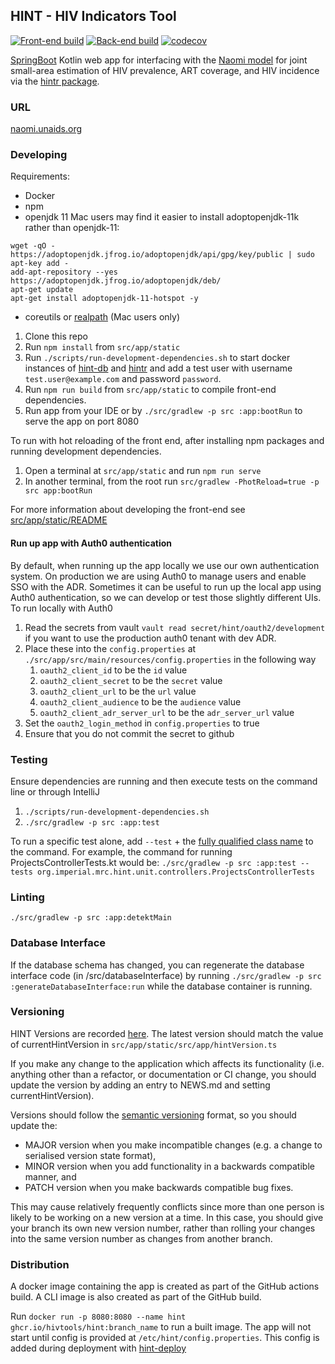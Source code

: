 ## HINT - HIV Indicators Tool
[![Front-end build](https://github.com/hivtools/hint/actions/workflows/test.yml/badge.svg)](https://github.com/mrc-ide/hint/actions/workflows/test.yml)
[![Back-end build](https://github.com/hivtools/hint/actions/workflows/testBack.yml/badge.svg)](https://github.com/mrc-ide/hint/actions/workflows/testBack.yml)
[![codecov](https://codecov.io/gh/hivtools/hint/branch/main/graph/badge.svg)](https://codecov.io/gh/mrc-ide/hint)

[SpringBoot](https://spring.io/projects/spring-boot) Kotlin web app for interfacing with the [Naomi model](https://github.com/mrc-ide/naomi) for joint small-area estimation of HIV prevalence, ART coverage, and HIV incidence via the [hintr package](https://github.com/mrc-ide/hintr).

### URL

[naomi.unaids.org](https://naomi.unaids.org)

### Developing
Requirements:
* Docker
* npm
* openjdk 11
  Mac users may find it easier to install adoptopenjdk-11k rather than openjdk-11:
```
wget -qO - https://adoptopenjdk.jfrog.io/adoptopenjdk/api/gpg/key/public | sudo apt-key add -
add-apt-repository --yes https://adoptopenjdk.jfrog.io/adoptopenjdk/deb/
apt-get update
apt-get install adoptopenjdk-11-hotspot -y
```
* coreutils or [realpath](https://github.com/harto/realpath-osx) (Mac users only)


1. Clone this repo
1. Run `npm install` from `src/app/static`
1. Run `./scripts/run-development-dependencies.sh` to start docker instances of [hint-db](https://github.com/hivtools/hint-db/)
and [hintr](https://github.com/hivtools/hintr) and add a test user with username `test.user@example.com`
 and password `password`.
1. Run `npm run build` from `src/app/static` to compile front-end dependencies.
1. Run app from your IDE or by `./src/gradlew -p src :app:bootRun` to serve the app on port 8080

To run with hot reloading of the front end, after installing npm packages and running development dependencies.
1. Open a terminal at `src/app/static` and run `npm run serve`
1. In another terminal, from the root run `src/gradlew -PhotReload=true -p src app:bootRun`

For more information about developing the front-end see [src/app/static/README](https://github.com/hivtools/hint/blob/main/src/app/static/README.md)

#### Run up app with Auth0 authentication

By default, when running up the app locally we use our own authentication system. On production we are using Auth0 to manage users and enable SSO with the ADR. Sometimes it can be useful to run up the local app using Auth0 authentication, so we can develop or test those slightly different UIs. To run locally with Auth0

1. Read the secrets from vault `vault read secret/hint/oauth2/development` if you want to use the production auth0 tenant with dev ADR.
2. Place these into the `config.properties` at `./src/app/src/main/resources/config.properties` in the following way
   1. `oauth2_client_id` to be the `id` value
   2. `oauth2_client_secret` to be the `secret` value
   3. `oauth2_client_url` to be the `url` value
   4. `oauth2_client_audience` to be the `audience` value
   5. `oauth2_client_adr_server_url` to be the `adr_server_url` value
3. Set the `oauth2_login_method` in `config.properties` to true
4. Ensure that you do not commit the secret to github

### Testing

Ensure dependencies are running and then execute tests on the command line or through IntelliJ
1. `./scripts/run-development-dependencies.sh`
1. `./src/gradlew -p src :app:test`

To run a specific test alone, add `--test` + the [fully qualified class name](https://docs.gradle.org/current/userguide/java_testing.html#full_qualified_name_pattern) to the command. For example, the command for running ProjectsControllerTests.kt would be: `./src/gradlew -p src :app:test --tests org.imperial.mrc.hint.unit.controllers.ProjectsControllerTests`

### Linting

```shell
./src/gradlew -p src :app:detektMain
```

### Database Interface

If the database schema has changed, you can regenerate the database interface code (in /src/databaseInterface)
by running `./src/gradlew -p src :generateDatabaseInterface:run` while the database container is running.

### Versioning
HINT Versions are recorded [here](NEWS.md). The latest version should match the value of currentHintVersion in
`src/app/static/src/app/hintVersion.ts`

If you make any change to the application which affects its functionality (i.e. anything other than a refactor, or
documentation or CI change, you should update the version by adding an entry to NEWS.md and setting currentHintVersion).

Versions should follow the [semantic versioning](https://semver.org/) format, so you should update the:
- MAJOR version when you make incompatible changes (e.g. a change to serialised version state format),
- MINOR version when you add functionality in a backwards compatible manner, and
- PATCH version when you make backwards compatible bug fixes.

This may cause relatively frequently conflicts since more than one person is likely to be working on a new version at a
time. In this case, you should give your branch its own new version number, rather than rolling your changes into the same
version number as changes from another branch.

### Distribution
A docker image containing the app is created as part of the GitHub actions build. A CLI image is also created as part of
the GitHub build.

Run `docker run -p 8080:8080 --name hint ghcr.io/hivtools/hint:branch_name` to run a built image. The app will not start until
config is provided at `/etc/hint/config.properties`. This config is added during deployment with
[hint-deploy](https://github.com/hivtools/hint-deploy)
